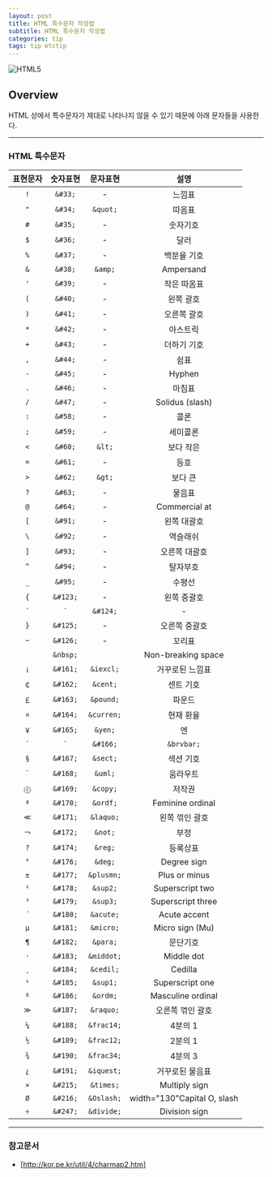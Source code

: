 ```yaml
---
layout: post
title: HTML 특수문자 작성법
subtitle: HTML 특수문자 작성법
categories: tip
tags: tip etctip
---
```


![HTML5](https://www.w3.org/html/logo/badge/html5-badge-h-solo.png "HTML5")

## Overview

HTML 상에서 특수문자가 제대로 나타나지 않을 수 있기 때문에 아래 문자들을 사용한다.

***

### HTML 특수문자

| 표현문자 | 숫자표현 | 문자표현 | 설명 |
| :----------:|:----------:|:----------:|:----------:|
| `!` | `&#33;` | - | 느낌표 |
| `"` | `&#34;` | `&quot;` | 따옴표 |
| `#` | `&#35;` | - | 숫자기호 |
| `$` | `&#36;` | - | 달러 |
| `%` | `&#37;` | - | 백분율 기호 |
| `&` | `&#38;` | `&amp;` | Ampersand |
| `'` | `&#39;` | - | 작은 따옴표 |
| `(` | `&#40;` | - | 왼쪽 괄호 |
| `)` | `&#41;` | - | 오른쪽 괄호 |
| `*` | `&#42;` | - | 아스트릭 |
| `+` | `&#43;` | - | 더하기 기호 |
| `,` | `&#44;` | - | 쉼표 |
| `-` | `&#45;` | - | Hyphen |
| `.` | `&#46;` | - | 마침표 |
| `/` | `&#47;` | - | Solidus (slash) |
| `:` | `&#58;` | - | 콜론 |
| `;` | `&#59;` | - | 세미콜론 |
| `<` | `&#60;` | `&lt;` | 보다 작은 |
| `=` | `&#61;` | - | 등호 |
| `>` | `&#62;` | `&gt;` | 보다 큰 |
| `?` | `&#63;` | - | 물음표 |
| `@` | `&#64;` | - | Commercial at |
| `[` | `&#91;` | - | 왼쪽 대괄호 |
| `\` | `&#92;` | - | 역슬래쉬 |
| `]` | `&#93;` | - | 오른쪽 대괄호 |
| `^` | `&#94;` | - | 탈자부호 |
| `_` | `&#95;` | - | 수평선 |
| `{` | `&#123;` | - | 왼쪽 중괄호 |
| `|` | `&#124;` | - | 수직선 |
| `}` | `&#125;` | - | 오른쪽 중괄호 |
| `~` | `&#126;` | - | 꼬리표 |
| ` ` | `&nbsp;` | | Non-breaking space |
| `¡` | `&#161;` | `&iexcl;` | 거꾸로된 느낌표 |
| `￠` | `&#162;` | `&cent;` | 센트 기호 |
| `￡` | `&#163;` | `&pound;` | 파운드 |
| `¤` | `&#164;` | `&curren;` | 현재 환율 |
| `￥` | `&#165;` | `&yen;` | 엔 |
| `|` | `&#166;` | `&brvbar;` | 끊어진 수직선 |
| `§` | `&#167;` | `&sect;` | 섹션 기호 |
| `¨` | `&#168;` | `&uml;` | 움라우트 |
| `ⓒ` | `&#169;` | `&copy;` | 저작권 |
| `ª` | `&#170;` | `&ordf;` | Feminine ordinal |
| `≪` | `&#171;` | `&laquo;` | 왼쪽 꺾인 괄호 |
| `￢` | `&#172;` | `&not;` | 부정 |
| `?` | `&#174;` | `&reg;` | 등록상표 |
| `°` | `&#176;` | `&deg;` | Degree sign |
| `±` | `&#177;` | `&plusmn;` | Plus or minus |
| `²` | `&#178;` | `&sup2;` | Superscript two |
| `³` | `&#179;` | `&sup3;` | Superscript three |
| `´` | `&#180;` | `&acute;` | Acute accent |
| `μ` | `&#181;` | `&micro;` | Micro sign (Mu) |
| `¶` | `&#182;` | `&para;` | 문단기호 |
| `·` | `&#183;` | `&middot;` | Middle dot |
| `¸` | `&#184;` | `&cedil;` | Cedilla |
| `¹` | `&#185;` | `&sup1;` | Superscript one |
| `º` | `&#186;` | `&ordm;` | Masculine ordinal |
| `≫` | `&#187;` | `&raquo;` | 오른쪽 꺾인 괄호 |
| `¼` | `&#188;` | `&frac14;` | 4분의 1 |
| `½` | `&#189;` | `&frac12;` | 2분의 1 |
| `¾` | `&#190;` | `&frac34;` | 4분의 3 |
| `¿` | `&#191;` | `&iquest;` | 거꾸로된 물음표 |
| `×` | `&#215;` | `&times;` | Multiply sign |
| `Ø` | `&#216;` | `&Oslash;` | width="130"Capital O, slash |
| `÷` | `&#247;` | `&divide;` | Division sign |


***

### 참고문서
- [http://kor.pe.kr/util/4/charmap2.htm]